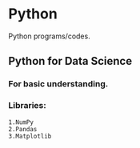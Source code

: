# Python
Python programs/codes.

## Python for Data Science

### For basic understanding.

### Libraries:
	1.NumPy	
 	2.Pandas
	3.Matplotlib
